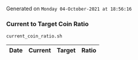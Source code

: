 Generated on `Monday 04-October-2021 at 18:56:16`

### Current to Target Coin Ratio
`current_coin_ratio.sh`

Date|Current|Target|Ratio
---|---|---|---
